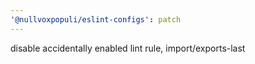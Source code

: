 ```yaml
---
'@nullvoxpopuli/eslint-configs': patch
---
```


disable accidentally enabled lint rule, import/exports-last
